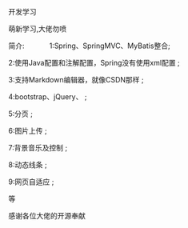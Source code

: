 开发学习

萌新学习,大佬勿喷

简介:
　　　
1:Spring、SpringMVC、MyBatis整合;

2:使用Java配置和注解配置，Spring没有使用xml配置 ;

3:支持Markdown编辑器，就像CSDN那样 ;

4:bootstrap、jQuery、 ;

5:分页 ;

6:图片上传 ;

7:背景音乐及控制 ;

8:动态线条 ;

9:网页自适应 ;

等


感谢各位大佬的开源奉献